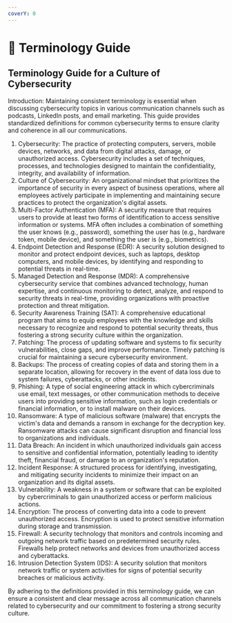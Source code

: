 ```yaml
---
coverY: 0
---
```


# 🔐 Terminology Guide

## Terminology Guide for a Culture of Cybersecurity

Introduction: Maintaining consistent terminology is essential when discussing cybersecurity topics in various communication channels such as podcasts, LinkedIn posts, and email marketing. This guide provides standardized definitions for common cybersecurity terms to ensure clarity and coherence in all our communications.

1. Cybersecurity: The practice of protecting computers, servers, mobile devices, networks, and data from digital attacks, damage, or unauthorized access. Cybersecurity includes a set of techniques, processes, and technologies designed to maintain the confidentiality, integrity, and availability of information.
2. Culture of Cybersecurity: An organizational mindset that prioritizes the importance of security in every aspect of business operations, where all employees actively participate in implementing and maintaining secure practices to protect the organization's digital assets.
3. Multi-Factor Authentication (MFA): A security measure that requires users to provide at least two forms of identification to access sensitive information or systems. MFA often includes a combination of something the user knows (e.g., password), something the user has (e.g., hardware token, mobile device), and something the user is (e.g., biometrics).
4. Endpoint Detection and Response (EDR): A security solution designed to monitor and protect endpoint devices, such as laptops, desktop computers, and mobile devices, by identifying and responding to potential threats in real-time.
5. Managed Detection and Response (MDR): A comprehensive cybersecurity service that combines advanced technology, human expertise, and continuous monitoring to detect, analyze, and respond to security threats in real-time, providing organizations with proactive protection and threat mitigation.
6. Security Awareness Training (SAT): A comprehensive educational program that aims to equip employees with the knowledge and skills necessary to recognize and respond to potential security threats, thus fostering a strong security culture within the organization.
7. Patching: The process of updating software and systems to fix security vulnerabilities, close gaps, and improve performance. Timely patching is crucial for maintaining a secure cybersecurity environment.
8. Backups: The process of creating copies of data and storing them in a separate location, allowing for recovery in the event of data loss due to system failures, cyberattacks, or other incidents.
9. Phishing: A type of social engineering attack in which cybercriminals use email, text messages, or other communication methods to deceive users into providing sensitive information, such as login credentials or financial information, or to install malware on their devices.
10. Ransomware: A type of malicious software (malware) that encrypts the victim's data and demands a ransom in exchange for the decryption key. Ransomware attacks can cause significant disruption and financial loss to organizations and individuals.
11. Data Breach: An incident in which unauthorized individuals gain access to sensitive and confidential information, potentially leading to identity theft, financial fraud, or damage to an organization's reputation.
12. Incident Response: A structured process for identifying, investigating, and mitigating security incidents to minimize their impact on an organization and its digital assets.
13. Vulnerability: A weakness in a system or software that can be exploited by cybercriminals to gain unauthorized access or perform malicious actions.
14. Encryption: The process of converting data into a code to prevent unauthorized access. Encryption is used to protect sensitive information during storage and transmission.
15. Firewall: A security technology that monitors and controls incoming and outgoing network traffic based on predetermined security rules. Firewalls help protect networks and devices from unauthorized access and cyberattacks.
16. Intrusion Detection System (IDS): A security solution that monitors network traffic or system activities for signs of potential security breaches or malicious activity.

By adhering to the definitions provided in this terminology guide, we can ensure a consistent and clear message across all communication channels related to cybersecurity and our commitment to fostering a strong security culture.

&#x20;
